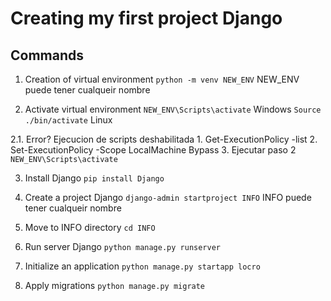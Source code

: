 # Creating my first project Django

## Commands

1. Creation of virtual environment
`python -m venv NEW_ENV` NEW_ENV puede tener cualqueir nombre

2. Activate virtual environment
`NEW_ENV\Scripts\activate` Windows
`Source ./bin/activate` Linux

2.1. Error? Ejecucion de scripts deshabilitada
    1. Get-ExecutionPolicy -list
    2. Set-ExecutionPolicy -Scope LocalMachine Bypass
    3. Ejecutar paso 2 `NEW_ENV\Scripts\activate`

3. Install Django
`pip install Django`

4. Create a project Django
`django-admin startproject INFO` INFO puede tener cualqueir nombre

5. Move to INFO directory
`cd INFO`

6. Run server Django
`python manage.py runserver`

7. Initialize an application
`python manage.py startapp locro`

8. Apply migrations
`python manage.py migrate`

